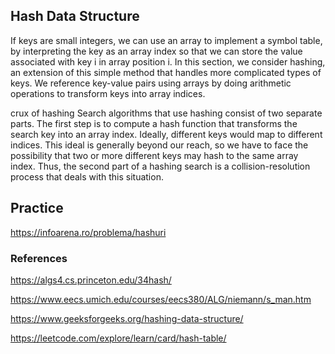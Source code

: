 ## Hash Data Structure

If keys are small integers, we can use an array to implement a symbol table, by interpreting the key as an array index so that we can store the value associated with key i in array position i. In this section, we consider hashing, an extension of this simple method that handles more complicated types of keys. We reference key-value pairs using arrays by doing arithmetic operations to transform keys into array indices.

crux of hashing
Search algorithms that use hashing consist of two separate parts. The first step is to compute a hash function that transforms the search key into an array index. Ideally, different keys would map to different indices. This ideal is generally beyond our reach, so we have to face the possibility that two or more different keys may hash to the same array index. Thus, the second part of a hashing search is a collision-resolution process that deals with this situation.

## Practice

https://infoarena.ro/problema/hashuri

### References

https://algs4.cs.princeton.edu/34hash/

https://www.eecs.umich.edu/courses/eecs380/ALG/niemann/s_man.htm

https://www.geeksforgeeks.org/hashing-data-structure/

https://leetcode.com/explore/learn/card/hash-table/
